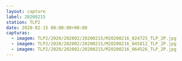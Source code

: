 ```yaml
---
layout: capture
label: 20200215
station: TLP2
date: 2020-02-15 00:00:00+00:00
capturas:
  - imagem: TLP2/2020/202002/20200215/M20200216_024725_TLP_2P.jpg
  - imagem: TLP2/2020/202002/20200215/M20200216_045812_TLP_2P.jpg
  - imagem: TLP2/2020/202002/20200215/M20200216_064526_TLP_2P.jpg
---
```

